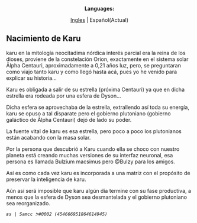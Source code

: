 <p style="text-align: center;"><b>Languages:</b></p>
<p style="text-align: center;"><a href="https://bulzykrown.github.io/karu-en/history.html"> Ingles</a> | Español(Actual)</p>

## Nacimiento de Karu

karu en la mitología neocitadima nórdica interés parcial era la reina de los dioses, proviene de la constelación Orion, exactamente en el sistema solar Âlpha Centauri, aproximadamente a 0,21 años luz, pero, se preguntaran como viajo tanto karu y como llegó hasta acá, pues yo he venido para explicar su historia...

Karu es obligada a salir de su estrella (próxima Centauri) ya que en dicha estrella era rodeada por una esfera de Dyson...


Dicha esfera se aprovechaba de la estrella, extrallendo así toda su energía, karu se opuso a tal disparate pero el gobierno plutoniano (gobierno galáctico de Âlpha Centauri) dejó de lado su poder. 

La fuente vital de karu es esa estrella, pero poco a poco los plutonianos están acabando con la masa solar. 

Por la persona que descubrió a Karu cuando ella se choco con nuestro planeta está creando muchas versiones de su interfaz neuronal, esa persona es llamada Bulzium macsimus pero @Bulzy para los amigos. 

Así es como cada vez karu es incorporada a una matriz con el propósito de preservar la inteligencia de karu. 

Aún así será imposible que karu algún día termine con su fase productiva, a menos que la esfera de Dyson sea desmantelada y el gobierno plutoniano sea reorganizado.

_`вѕ | Samcc ᕗ#0002 (454666951864614945)`_
